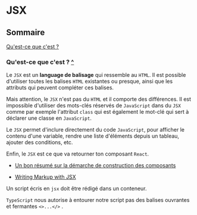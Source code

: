 # JSX

## Sommaire

[Qu'est-ce que c'est ?](#quest-ce-que-cest)

### Qu'est-ce que c'est ? [^](#sommaire)

Le `JSX` est un **language de balisage** qui ressemble au `HTML`. Il est possible d'utiliser toutes les balises `HTML` existantes ou presque, ainsi que les attributs qui peuvent compléter ces balises.

Mais attention, le `JSX` n'est pas du `HTML` et il comporte des différences. Il est impossible d'utiliser des mots-clés réservés de `JavaScript` dans du `JSX` comme par exemple l'attribut `class` qui est également le mot-clé qui sert à déclarer une classe en `JavaScript`.

Le `JSX` permet d'inclure directement du code `JavaScript`, pour afficher le contenu d'une variable, rendre une liste d'éléments depuis un tableau, ajouter des conditions, etc.

Enfin, le `JSX` est ce que va retourner ton composant `React`.

- [Un bon résumé sur la démarche de construction des composants](https://react.dev/learn/thinking-in-react)

- [Writing Markup with JSX](https://react.dev/learn/writing-markup-with-jsx)

Un script écris en `jsx` doit être rédigé dans un conteneur.

`TypeScript` nous autorise à entourer notre script pas des balises ouvrantes et fermantes `<>...</>` .
